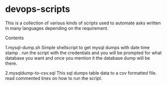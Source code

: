 # devops-scripts
This is a collection of various kinds of scripts used to automate asks written in many languages depending on the requirement. 


Contents

1.mysql-dump.sh 
  Simple shellscript to get mysql dumps with date time stamp . run the script with the credentials and you will be prompted
  for what database you want and once you mention it the database dump will be there. 
  
  
2.mysqldump-to-csv.sql
   This sql dumps table data to a csv formatted file. read commented lines on how to run the script.
